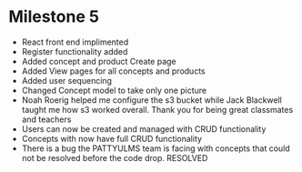 # Milestone 5

- React front end implimented
- Register functionality added
- Added concept and product Create page
- Added View pages for all concepts and products
- Added user sequencing
- Changed Concept model to take only one picture
- Noah Roerig helped me configure the s3 bucket while Jack Blackwell taught me how s3 worked overall. Thank you for being great classmates and teachers 
- Users can now be created and managed with CRUD functionality 
- Concepts with now have full CRUD functionality
- There is a bug the PATTYULMS team is facing with concepts that could not be resolved before the code drop. RESOLVED

     
